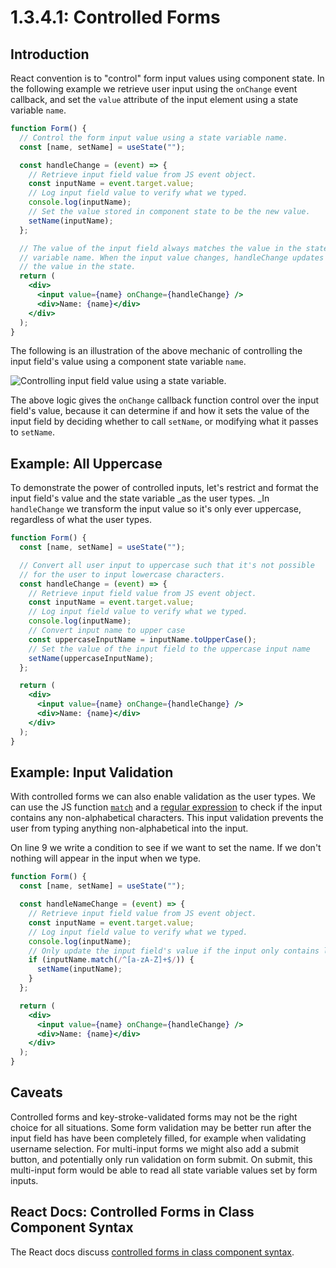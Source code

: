 # 1.3.4.1: Controlled Forms

## Introduction

React convention is to "control" form input values using component state. In the following example we retrieve user input using the `onChange` event callback, and set the `value` attribute of the input element using a state variable `name`.

```jsx
function Form() {
  // Control the form input value using a state variable name.
  const [name, setName] = useState("");

  const handleChange = (event) => {
    // Retrieve input field value from JS event object.
    const inputName = event.target.value;
    // Log input field value to verify what we typed.
    console.log(inputName);
    // Set the value stored in component state to be the new value.
    setName(inputName);
  };

  // The value of the input field always matches the value in the state
  // variable name. When the input value changes, handleChange updates
  // the value in the state.
  return (
    <div>
      <input value={name} onChange={handleChange} />
      <div>Name: {name}</div>
    </div>
  );
}
```

The following is an illustration of the above mechanic of controlling the input field's value using a component state variable `name`.

![Controlling input field value using a state variable.](../.gitbook/assets/controlled-forms.jpg)

The above logic gives the `onChange` callback function control over the input field's value, because it can determine if and how it sets the value of the input field by deciding whether to call `setName`, or modifying what it passes to `setName`.

## Example: All Uppercase

To demonstrate the power of controlled inputs, let's restrict and format the input field's value and the state variable \_as the user types. \_In `handleChange` we transform the input value so it's only ever uppercase, regardless of what the user types.

```jsx
function Form() {
  const [name, setName] = useState("");

  // Convert all user input to uppercase such that it's not possible
  // for the user to input lowercase characters.
  const handleChange = (event) => {
    // Retrieve input field value from JS event object.
    const inputName = event.target.value;
    // Log input field value to verify what we typed.
    console.log(inputName);
    // Convert input name to upper case
    const uppercaseInputName = inputName.toUpperCase();
    // Set the value of the input field to the uppercase input name
    setName(uppercaseInputName);
  };

  return (
    <div>
      <input value={name} onChange={handleChange} />
      <div>Name: {name}</div>
    </div>
  );
}
```

## Example: Input Validation

With controlled forms we can also enable validation as the user types. We can use the JS function [`match`](https://developer.mozilla.org/en-US/docs/Web/JavaScript/Reference/Global_Objects/String/match) and a [regular expression](https://www3.ntu.edu.sg/home/ehchua/programming/howto/Regexe.html) to check if the input contains any non-alphabetical characters. This input validation prevents the user from typing anything non-alphabetical into the input.

On line 9 we write a condition to see if we want to set the name. If we don't nothing will appear in the input when we type.

```jsx
function Form() {
  const [name, setName] = useState("");

  const handleNameChange = (event) => {
    // Retrieve input field value from JS event object.
    const inputName = event.target.value;
    // Log input field value to verify what we typed.
    console.log(inputName);
    // Only update the input field's value if the input only contains letters.
    if (inputName.match(/^[a-zA-Z]+$/)) {
      setName(inputName);
    }
  };

  return (
    <div>
      <input value={name} onChange={handleChange} />
      <div>Name: {name}</div>
    </div>
  );
}
```

## Caveats

Controlled forms and key-stroke-validated forms may not be the right choice for all situations. Some form validation may be better run after the input field has have been completely filled, for example when validating username selection. For multi-input forms we might also add a submit button, and potentially only run validation on form submit. On submit, this multi-input form would be able to read all state variable values set by form inputs.

## React Docs: Controlled Forms in Class Component Syntax

The React docs discuss [controlled forms in class component syntax](https://reactjs.org/docs/forms.html).
